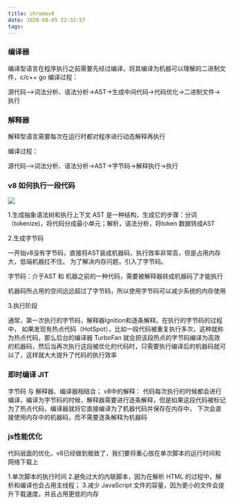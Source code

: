 ```yaml
---
title: chromev8
date: 2020-08-05 22:32:57
tags:
---
```


### 编译器

编译型语言在程序执行之前需要先经过编译，将其编译为机器可以理解的二进制文件，c/c++ go
编译过程：

源代码——>词法分析、语法分析->AST->生成中间代码->代码优化->二进制文件->执行

### 解释器

解释型语言需要每次在运行时都对程序进行动态解释再执行

编译过程：

源代码——>词法分析、语法分析->AST->字节码->解释执行->执行

### v8 如何执行一段代码

![](/images/v8.png)

1.生成抽象语法树和执行上下文
AST 是一种结构，生成它的步骤：分词（tokenize)，将代码分成最小单元；解析，语法分析，将token 数据转成AST

2.生成字节码

一开始v8没有字节码，直接将AST装成机器码，执行效率非常高，但是占用内存大，低端机器扛不住。
为了解决内存问题，引入了字节码。

字节码：介于AST 和 机器之前的一种代码，需要被解释器转成机器码了才能执行

机器码所占用的空间远远超过了字节码，所以使用字节码可以减少系统的内存使用

3.执行阶段

通常，第一次执行的字节码，解释器lgnition和逐条解释。在执行的字节码的过程中，
如果发现有热点代码（HotSpot），比如一段代码被重复执行多次，这种就称为热点代码，那么后台的编译器 TurboFan 就会把该段热点的字节码编译为高效的机器码，然后当再次执行这段被优化的代码时，只需要执行编译后的机器码就可以了，这样就大大提升了代码的执行效率

### 即时编译 JIT

字节码 与 解释器、编译器相结合；
v8中的解释： 代码每次执行的时候都会进行编译，编译为字节码的时候，解释器需要进行逐条解释，但是如果这段代码被标记为了热点代码，编译器就将它直接编译为了机器代码并保存在内存中，
下次会直接使用内存中的机器码，而不需要逐条解释为机器码

### js性能优化

代码层面的优化，v8已经做到极致了，我们要将重心放在单次脚本的运行时间和网络下载上

1.单次脚本的执行时间
2.避免过大的内联脚本，因为在解析 HTML 的过程中，解析和编译也会占用主线程；
3.减少 JavaScript 文件的容量，因为更小的文件会提升下载速度，并且占用更低的内存
